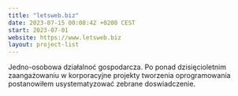 ```yaml
---
title: "letsweb.biz"
date: 2023-07-15 00:08:42 +0200 CEST
start: 2023-07-01
website: https://www.letsweb.biz
layout: project-list
---
```


Jedno-osobowa działalnoć gospodarcza. Po ponad dzisięcioletnim zaangażowaniu w korporacyjne projekty tworzenia oprogramowania postanowiłem usystematyzować zebrane doswiadczenie.